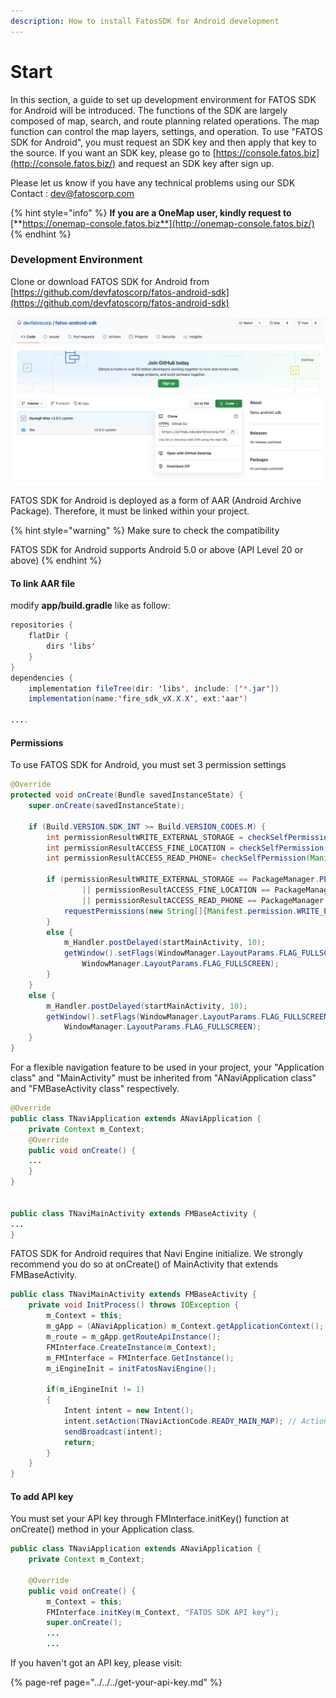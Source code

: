 ```yaml
---
description: How to install FatosSDK for Android development
---
```


# Start

In this section, a guide to set up development environment for FATOS SDK for Android will be introduced. The functions of the SDK are largely composed of map, search, and route planning related operations. The map function can control the map layers, settings, and operation. To use "FATOS SDK for Android", you must request an SDK key and then apply that key to the source. If you want an SDK key, please go to [https://console.fatos.biz](http://console.fatos.biz/) and request an SDK key after sign up.

Please let us know if you have any technical problems using our SDK   
Contact : [dev@fatoscorp.com](mailto:dev@fatoscorp.com)

{% hint style="info" %}
**If you are a OneMap user, kindly request to** [**https://onemap-console.fatos.biz**](http://onemap-console.fatos.biz/)
{% endhint %}

### Development Environment

Clone or download FATOS SDK for Android from [https://github.com/devfatoscorp/fatos-android-sdk](https://github.com/devfatoscorp/fatos-android-sdk)

![Make sure to clone or download from the Clone menu](../../../.gitbook/assets/2020-10-19-1.44.22.png)

FATOS SDK for Android is deployed as a form of AAR \(Android Archive Package\). Therefore, it must be linked within your project.

{% hint style="warning" %}
Make sure to check the compatibility

FATOS SDK for Android supports Android 5.0 or above \(API Level 20 or above\)
{% endhint %}

#### To link AAR file

modify **app/build.gradle** like as follow:

```java
repositories {
    flatDir {
        dirs 'libs'
    }
}
dependencies {
    implementation fileTree(dir: 'libs', include: ['*.jar'])
    implementation(name:'fire_sdk_vX.X.X', ext:'aar')

....
```

#### Permissions

To use FATOS SDK for Android, you must set 3 permission settings

```java
@Override
protected void onCreate(Bundle savedInstanceState) {
    super.onCreate(savedInstanceState);

    if (Build.VERSION.SDK_INT >= Build.VERSION_CODES.M) {
        int permissionResultWRITE_EXTERNAL_STORAGE = checkSelfPermission(Manifest.permission.WRITE_EXTERNAL_STORAGE);
        int permissionResultACCESS_FINE_LOCATION = checkSelfPermission(Manifest.permission.ACCESS_FINE_LOCATION);
        int permissionResultACCESS_READ_PHONE= checkSelfPermission(Manifest.permission.READ_PHONE_STATE);

        if (permissionResultWRITE_EXTERNAL_STORAGE == PackageManager.PERMISSION_DENIED
                || permissionResultACCESS_FINE_LOCATION == PackageManager.PERMISSION_DENIED
                || permissionResultACCESS_READ_PHONE == PackageManager.PERMISSION_DENIED) {
            requestPermissions(new String[]{Manifest.permission.WRITE_EXTERNAL_STORAGE, Manifest.permission.ACCESS_FINE_LOCATION, Manifest.permission.READ_PHONE_STATE}, 1000);
        }
        else {
            m_Handler.postDelayed(startMainActivity, 10);
            getWindow().setFlags(WindowManager.LayoutParams.FLAG_FULLSCREEN,
                WindowManager.LayoutParams.FLAG_FULLSCREEN);
        }
    }
    else {
        m_Handler.postDelayed(startMainActivity, 10);
        getWindow().setFlags(WindowManager.LayoutParams.FLAG_FULLSCREEN,
            WindowManager.LayoutParams.FLAG_FULLSCREEN);
    }
}

```

For a flexible navigation feature to be used in your project, your "Application class" and "MainActivity" must be inherited from "ANaviApplication class" and "FMBaseActivity class" respectively.

```java
@Override
public class TNaviApplication extends ANaviApplication {
    private Context m_Context;
    @Override
    public void onCreate() {
    ...
    }
}
    

public class TNaviMainActivity extends FMBaseActivity {
...
}
```

FATOS SDK for Android requires that Navi Engine initialize. We strongly recommend you do so at onCreate\(\) of MainActivity that extends FMBaseActivity.

```java
public class TNaviMainActivity extends FMBaseActivity {
    private void InitProcess() throws IOException {
        m_Context = this;
        m_gApp = (ANaviApplication) m_Context.getApplicationContext();
        m_route = m_gApp.getRouteApiInstance();
        FMInterface.CreateInstance(m_Context);
        m_FMInterface = FMInterface.GetInstance();
        m_iEngineInit = initFatosNaviEngine();

        if(m_iEngineInit != 1)
        {
            Intent intent = new Intent();
            intent.setAction(TNaviActionCode.READY_MAIN_MAP); // Action name
            sendBroadcast(intent);
            return;
        }
    }
}
```

#### To add API key

You must set your API key through FMInterface.initKey\(\) function at onCreate\(\) method in your Application class.

```java
public class TNaviApplication extends ANaviApplication {
    private Context m_Context;
    
    @Override
    public void onCreate() {
        m_Context = this;
        FMInterface.initKey(m_Context, "FATOS SDK API key");
        super.onCreate();
        ...
        ...

```

If you haven't got an API key, please visit:

{% page-ref page="../../../get-your-api-key.md" %}

